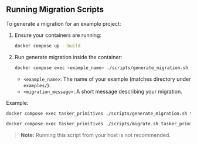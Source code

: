 ## Running Migration Scripts

To generate a migration for an example project:

1. Ensure your containers are running:
   ```bash
   docker compose up --build
   ```

2. Run generate migration inside the container:
   ```bash
   docker compose exec <example_name> ./scripts/generate_migration.sh <example_name> "<migration_message>"
   ```
   - `<example_name>`: The name of your example (matches directory under `examples/`).
   - `<migration_message>`: A short message describing your migration.

Example:
```bash
docker compose exec tasker_primitives ./scripts/generate_migration.sh tasker_primitives "Add new feature"

docker compose exec tasker_primitives ./scripts/migrate.sh tasker_primitives
```

> **Note:** Running this script from your host is not recommended.
